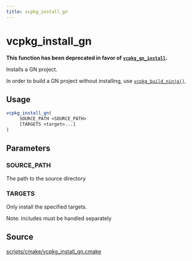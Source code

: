 ```yaml
---
title: vcpkg_install_gn
---
```


# vcpkg_install_gn

**This function has been deprecated in favor of [`vcpkg_gn_install`](vcpkg_gn_install.md).**

Installs a GN project.

In order to build a GN project without installing, use [`vcpkg_build_ninja()`].

## Usage
```cmake
vcpkg_install_gn(
     SOURCE_PATH <SOURCE_PATH>
     [TARGETS <target>...]
)
```

## Parameters
### SOURCE_PATH
The path to the source directory

### TARGETS
Only install the specified targets.

Note: includes must be handled separately

[`vcpkg_build_ninja()`]: vcpkg_build_ninja.md

## Source
[scripts/cmake/vcpkg\_install\_gn.cmake](https://github.com/Microsoft/vcpkg/blob/master/scripts/cmake/vcpkg_install_gn.cmake)
